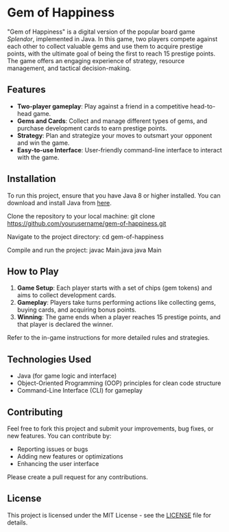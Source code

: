 # Gem of Happiness

"Gem of Happiness" is a digital version of the popular board game *Splendor*, implemented in Java. In this game, two players compete against each other to collect valuable gems and use them to acquire prestige points, with the ultimate goal of being the first to reach 15 prestige points. The game offers an engaging experience of strategy, resource management, and tactical decision-making.

## Features

- **Two-player gameplay**: Play against a friend in a competitive head-to-head game.
- **Gems and Cards**: Collect and manage different types of gems, and purchase development cards to earn prestige points.
- **Strategy**: Plan and strategize your moves to outsmart your opponent and win the game.
- **Easy-to-use Interface**: User-friendly command-line interface to interact with the game.

## Installation

To run this project, ensure that you have Java 8 or higher installed. You can download and install Java from [here](https://www.oracle.com/java/technologies/javase-jdk11-downloads.html).

Clone the repository to your local machine:
git clone https://github.com/yourusername/gem-of-happiness.git


Navigate to the project directory:
cd gem-of-happiness


Compile and run the project:
javac Main.java java Main


## How to Play

1. **Game Setup**: Each player starts with a set of chips (gem tokens) and aims to collect development cards.
2. **Gameplay**: Players take turns performing actions like collecting gems, buying cards, and acquiring bonus points.
3. **Winning**: The game ends when a player reaches 15 prestige points, and that player is declared the winner.

Refer to the in-game instructions for more detailed rules and strategies.

## Technologies Used

- Java (for game logic and interface)
- Object-Oriented Programming (OOP) principles for clean code structure
- Command-Line Interface (CLI) for gameplay

## Contributing

Feel free to fork this project and submit your improvements, bug fixes, or new features. You can contribute by:

- Reporting issues or bugs
- Adding new features or optimizations
- Enhancing the user interface

Please create a pull request for any contributions.

## License

This project is licensed under the MIT License - see the [LICENSE](LICENSE) file for details.
